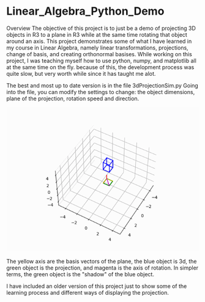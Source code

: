 # Linear_Algebra_Python_Demo
Overview
The objective of this project is to just be a demo of projecting 3D objects in R3 to a plane in R3 while at the same time rotating that object around an axis. This project demonstrates some of what I have learned in my course in Linear Algebra, namely linear transformations, projections, change of basis, and creating orthonormal basises. While working on this project, I was teaching myself how to use python, numpy, and matplotlib all at the same time on the fly. because of this, the development process was quite slow, but very worth while since it has taught me alot. 

The best and most up to date version is in the file 3dProjectionSim.py
Going into the file, you can modify the settings to change:
the object dimensions, plane of the projection, rotation speed and direction.

![](projection.gif)

The yellow axis are the basis vectors of the plane, the blue object is 3d, the green object is the projection, and magenta is the axis of rotation.
In simpler terms, the green object is the "shadow" of the blue object.

I have included an older version of this project just to show some of the learning process and different ways of displaying the projection.


